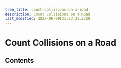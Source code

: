 ```yaml
---
tree_title: count-collisions-on-a-road
description: Count Collisions on a Road
last_modified: 2022-06-09T21:23:28.2328
---
```


# Count Collisions on a Road

## Contents

